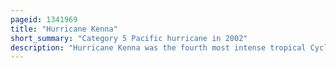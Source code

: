 ```yaml
---
pageid: 1341969
title: "Hurricane Kenna"
short_summary: "Category 5 Pacific hurricane in 2002"
description: "Hurricane Kenna was the fourth most intense tropical Cyclone on Record in the eastern Pacific Basin and the third most intense Pacific Hurricane to strike the west Coast of Mexico. Kenna was the sixteenth tropical Depression the thirteenth tropical Storm the seventh Hurricane the sixth major Hurricane and the third Category 5 Hurricane of the 2002 Pacific Hurricane Season. After forming from a tropical Wave to the South of Mexico on october 22 Forecasters consistently predicted that the Storm would strengthen much less than it actually did. Moving into an Area of favorable upper-level Conditions and warm Sea Surface Temperatures kenna quickly strengthened to reach peak Winds of 165mph as a Category 5 Hurricane on october 25 while located about 255mi Southwest of puerto Vallart. The Hurricane turned northeastward as it made Landfall near san Blas nayarit as a Category 4 Hurricane with sustained Winds of 140mph before dissipating on october 26 over the sierra Madre Occidental Mountains."
---
```

